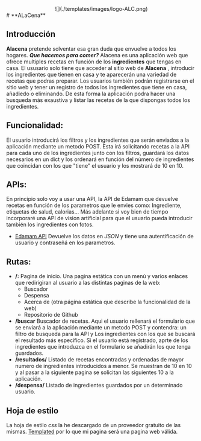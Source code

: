 
<center>![](./templates/images/logo-ALC.png)</center>
# **ALaCena** 

## Introducción
**Alacena** pretende solventar esa gran duda que envuelve a todos los hogares. ***Que hacemos para comer?***  Alacena es una aplicación web que ofrece multiples recetas en función de los **ingredientes** que tengas en casa. El ususario solo tiene que acceder al sitio web de **Alacena** , introducir los ingredientes que tienen en casa y te aparecerán una variedad de recetas que podras preparar. 
Los usuarios también podrán registrarse en el sitio web y tener un registro de todos los ingredientes que tiene en casa, añadiedo o eliminando. De esta forma la aplicación podra hacer una busqueda más exaustiva y listar las recetas de la que dispongas todos los ingredientes. 

## Funcionalidad:
El usuario introducirá los filtros y los ingredientes que serán enviados a la aplicación mediante un metodo POST. Esta irá solicitando recetas a la API para cada uno de los ingredientes junto con los filtros, guardará los datos necesarios en un dict y los ordenará en función del número de ingredientes que coincidan con los que "tiene" el usuario y los mostrará de 10 en 10.

## APIs:
En principio solo voy a usar una API, la API de Edamam que devuelve recetas en función de los parametros que le envies como: Ingrediente, etiquetas de salud, calorias... Más adelante si voy bien de tiempo incorporaré una API de vision artificial para que el usuario pueda introducir también los ingredientes con fotos.
* [Edamam API](https://developer.edamam.com/es/api-recetas-edamam-documentacion) Devuelve los datos en *JSON* y tiene una autentificación de usuario y contraseñá en los parametros.

## Rutas:
* **/:** Pagina de inicio. Una pagina estática con un menú y varios enlaces que redirigiran al usuario a las distintas paginas de la web:
	* Buscador
	* Despensa
	* Acerca de (otra página estática que describe la funcionalidad de la web)
	* Repositorio de Github
* **/buscar** Buscador de recetas. Aqui el usuario rellenará el formulario que se enviará a la aplicación mediante un metodo POST y contendra: un filtro de busqueda para la API y Los ingredientes con los que se buscará el resultado más especifico. Si el usuario está registrado, aprte de los ingredientes que introduzca en el formulario se añadirán los que tenga guardados.
* **/resultados/<n pagina>** Listado de recetas encontradas y ordenadas de mayor numero de ingredientes introducidos a menor. Se muestran de 10 en 10 y al pasar a la siguiente pagina se solicitan las siguientes 10 a la aplicación.
* **/despensa/<usuario>** Listado de ingredientes guardados por un determinado usuario.	

## Hoja de estilo
La hoja de estilo *css* la he descargado de un proveedor gratuito de las mismas. [Templated](https://templated.co/) por lo que mi pagina será una pagina web válida.
